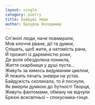 ```yaml
---
layout: single
category: poetry
title: Байдужі люди
author: Бреурош Володимир
---
```


Сп'янілі люди, наче повмирали,  
Мов клоччя рване, дії та думки,  
Спішать, щоб жити, а натомість рани,  
Й прожиті із даремністю роки,  
Де воля обездолена поникла,  
Життя скарбниця у душі пуста...  
Живуть за кимось видуманим циклом,  
Й лежить печать зневіри на устах.  
Байдужість сколихала, то й поснули,  
Як вмерли думкою до бутності Творця,  
Живуть фантомами, обману не відчули  
Брехні всесвітньої – спокусника-гінця.  
